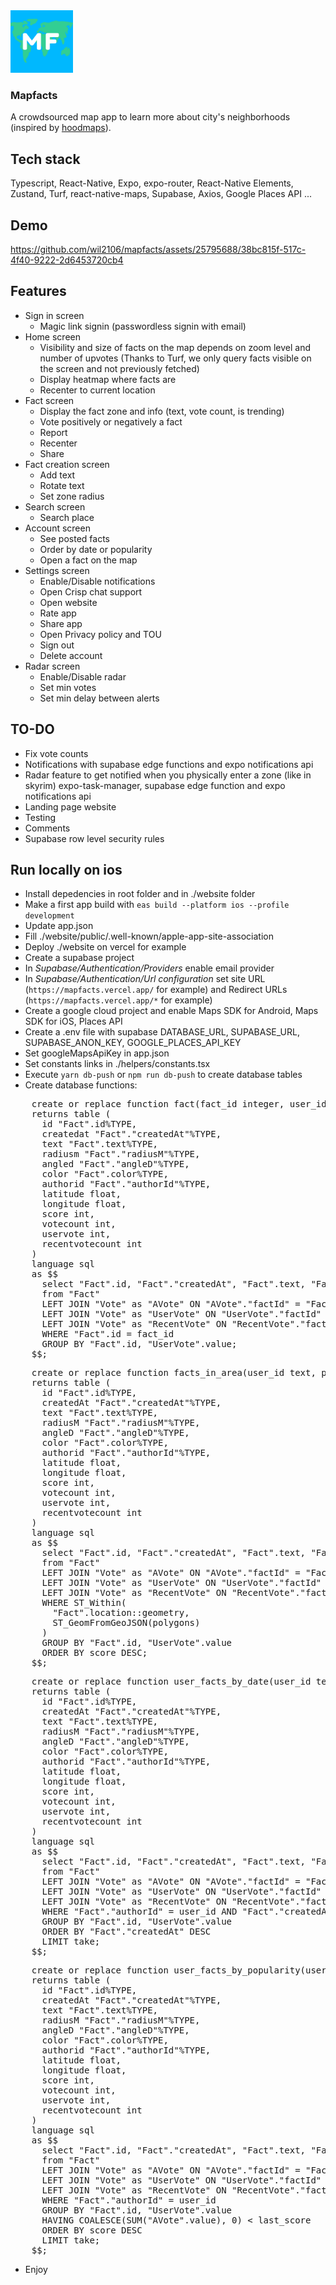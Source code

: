 <img src="./assets/images/icon.png" width="100" height="100">

### Mapfacts
A crowdsourced map app to learn more about city's neighborhoods (inspired by [hoodmaps](https://hoodmaps.com/)).

## Tech stack
Typescript, React-Native, Expo, expo-router, React-Native Elements, Zustand, Turf, react-native-maps, Supabase, Axios, Google Places API ...

## Demo



https://github.com/wil2106/mapfacts/assets/25795688/38bc815f-517c-4f40-9222-2d6453720cb4



## Features
- Sign in screen
  - Magic link signin (passwordless signin with email)
- Home screen
  - Visibility and size of facts on the map depends on zoom level and number of upvotes (Thanks to Turf, we only query facts visible on the screen and not previously fetched)
  - Display heatmap where facts are
  - Recenter to current location
- Fact screen
  - Display the fact zone and info (text, vote count, is trending)
  - Vote positively or negatively a fact
  - Report
  - Recenter
  - Share
- Fact creation screen
  - Add text
  - Rotate text
  - Set zone radius
- Search screen
  - Search place
- Account screen
  - See posted facts
  - Order by date or popularity
  - Open a fact on the map
- Settings screen
  - Enable/Disable notifications
  - Open Crisp chat support
  - Open website
  - Rate app
  - Share app
  - Open Privacy policy and TOU
  - Sign out
  - Delete account
- Radar screen
  - Enable/Disable radar
  - Set min votes
  - Set min delay between alerts

## TO-DO
- Fix vote counts
- Notifications with supabase edge functions and expo notifications api
- Radar feature to get notified when you physically enter a zone (like in skyrim) expo-task-manager, supabase edge function and expo notifications api
- Landing page website
- Testing
- Comments
- Supabase row level security rules

## Run locally on ios
- Install depedencies in root folder and in ./website folder
- Make a first app build with ```eas build --platform ios --profile development```
- Update app.json
- Fill ./website/public/.well-known/apple-app-site-association
- Deploy ./website on vercel for example
- Create a supabase project
- In *Supabase/Authentication/Providers* enable email provider
- In *Supabase/Authentication/Url configuration* set site URL (```https://mapfacts.vercel.app/``` for example) and Redirect URLs (```https://mapfacts.vercel.app/*``` for example)
- Create a google cloud project and enable Maps SDK for Android, Maps SDK for iOS, Places API
- Create a .env file with supabase DATABASE_URL, SUPABASE_URL, SUPABASE_ANON_KEY, GOOGLE_PLACES_API_KEY
- Set googleMapsApiKey in app.json
- Set constants links in ./helpers/constants.tsx
- Execute ```yarn db-push``` or ```npm run db-push``` to create database tables
- Create database functions:
<pre>
    create or replace function fact(fact_id integer, user_id text)
    returns table (
      id "Fact".id%TYPE,
      createdat "Fact"."createdAt"%TYPE,
      text "Fact".text%TYPE,
      radiusm "Fact"."radiusM"%TYPE,
      angled "Fact"."angleD"%TYPE,
      color "Fact".color%TYPE,
      authorid "Fact"."authorId"%TYPE,
      latitude float,
      longitude float,
      score int,
      votecount int,
      uservote int,
      recentvotecount int
    )
    language sql
    as $$
      select "Fact".id, "Fact"."createdAt", "Fact".text, "Fact"."radiusM", "Fact"."angleD", "Fact".color, "Fact"."authorId", st_y(location::geometry) as latitude, st_x(location::geometry) as longitude, COALESCE(SUM("AVote".value) * COUNT(DISTINCT "AVote".id) / COUNT(*), 0) AS score, COALESCE(COUNT(DISTINCT "AVote".id), 0) AS votecount, "UserVote".value as uservote, COALESCE(COUNT(DISTINCT "RecentVote".id), 0) as recentvotecount
      from "Fact"
      LEFT JOIN "Vote" as "AVote" ON "AVote"."factId" = "Fact".id
      LEFT JOIN "Vote" as "UserVote" ON "UserVote"."factId" = "Fact".id AND "UserVote"."authorId" = user_id
      LEFT JOIN "Vote" as "RecentVote" ON "RecentVote"."factId" = "Fact".id AND "RecentVote"."createdAt" >= (CURRENT_DATE - INTERVAL '3 days') AND "RecentVote".value = 1
      WHERE "Fact".id = fact_id
      GROUP BY "Fact".id, "UserVote".value;
    $$;
</pre>

<pre>
    create or replace function facts_in_area(user_id text, polygons text)
    returns table (
      id "Fact".id%TYPE,
      createdAt "Fact"."createdAt"%TYPE,
      text "Fact".text%TYPE,
      radiusM "Fact"."radiusM"%TYPE,
      angleD "Fact"."angleD"%TYPE,
      color "Fact".color%TYPE,
      authorid "Fact"."authorId"%TYPE,
      latitude float,
      longitude float,
      score int,
      votecount int,
      uservote int,
      recentvotecount int
    )
    language sql
    as $$
      select "Fact".id, "Fact"."createdAt", "Fact".text, "Fact"."radiusM", "Fact"."angleD", "Fact".color, "Fact"."authorId", st_y(location::geometry) as latitude, st_x(location::geometry) as longitude, COALESCE(SUM("AVote".value) * COUNT(DISTINCT "AVote".id) / COUNT(*), 0) AS score, COALESCE(COUNT(DISTINCT "AVote".id), 0) AS votecount, "UserVote".value as uservote, COALESCE(COUNT(DISTINCT "RecentVote".id), 0) as recentvotecount
      from "Fact"
      LEFT JOIN "Vote" as "AVote" ON "AVote"."factId" = "Fact".id
      LEFT JOIN "Vote" as "UserVote" ON "UserVote"."factId" = "Fact".id AND "UserVote"."authorId" = user_id
      LEFT JOIN "Vote" as "RecentVote" ON "RecentVote"."factId" = "Fact".id AND "RecentVote"."createdAt" >= (CURRENT_DATE - INTERVAL '3 days') AND "RecentVote".value = 1
      WHERE ST_Within(
        "Fact".location::geometry,
        ST_GeomFromGeoJSON(polygons)
      )
      GROUP BY "Fact".id, "UserVote".value
      ORDER BY score DESC;
    $$;
</pre>

<pre>
    create or replace function user_facts_by_date(user_id text, last_date date, take integer)
    returns table (
      id "Fact".id%TYPE,
      createdAt "Fact"."createdAt"%TYPE,
      text "Fact".text%TYPE,
      radiusM "Fact"."radiusM"%TYPE,
      angleD "Fact"."angleD"%TYPE,
      color "Fact".color%TYPE,
      authorid "Fact"."authorId"%TYPE,
      latitude float,
      longitude float,
      score int,
      votecount int,
      uservote int,
      recentvotecount int
    )
    language sql
    as $$
      select "Fact".id, "Fact"."createdAt", "Fact".text, "Fact"."radiusM", "Fact"."angleD", "Fact".color, "Fact"."authorId", st_y(location::geometry) as latitude, st_x(location::geometry) as longitude, COALESCE(SUM("AVote".value) * COUNT(DISTINCT "AVote".id) / COUNT(*), 0) AS score, COALESCE(COUNT(DISTINCT "AVote".id), 0) AS votecount, "UserVote".value as uservote, COALESCE(COUNT(DISTINCT "RecentVote".id), 0) as recentvotecount
      from "Fact"
      LEFT JOIN "Vote" as "AVote" ON "AVote"."factId" = "Fact".id
      LEFT JOIN "Vote" as "UserVote" ON "UserVote"."factId" = "Fact".id AND "UserVote"."authorId" = user_id
      LEFT JOIN "Vote" as "RecentVote" ON "RecentVote"."factId" = "Fact".id AND "RecentVote"."createdAt" >= (CURRENT_DATE - INTERVAL '3 days') AND "RecentVote".value = 1
      WHERE "Fact"."authorId" = user_id AND "Fact"."createdAt" < last_date
      GROUP BY "Fact".id, "UserVote".value
      ORDER BY "Fact"."createdAt" DESC
      LIMIT take;
    $$;
</pre>

<pre>
    create or replace function user_facts_by_popularity(user_id text, last_score integer, take integer)
    returns table (
      id "Fact".id%TYPE,
      createdAt "Fact"."createdAt"%TYPE,
      text "Fact".text%TYPE,
      radiusM "Fact"."radiusM"%TYPE,
      angleD "Fact"."angleD"%TYPE,
      color "Fact".color%TYPE,
      authorid "Fact"."authorId"%TYPE,
      latitude float,
      longitude float,
      score int,
      votecount int,
      uservote int,
      recentvotecount int
    )
    language sql
    as $$
      select "Fact".id, "Fact"."createdAt", "Fact".text, "Fact"."radiusM", "Fact"."angleD", "Fact".color, "Fact"."authorId", st_y(location::geometry) as latitude, st_x(location::geometry) as longitude, COALESCE(SUM("AVote".value) * COUNT(DISTINCT "AVote".id) / COUNT(*), 0) AS score, COALESCE(COUNT(DISTINCT "AVote".id), 0) AS votecount, "UserVote".value as uservote, COALESCE(COUNT(DISTINCT "RecentVote".id), 0) as recentvotecount
      from "Fact"
      LEFT JOIN "Vote" as "AVote" ON "AVote"."factId" = "Fact".id
      LEFT JOIN "Vote" as "UserVote" ON "UserVote"."factId" = "Fact".id AND "UserVote"."authorId" = user_id
      LEFT JOIN "Vote" as "RecentVote" ON "RecentVote"."factId" = "Fact".id AND "RecentVote"."createdAt" >= (CURRENT_DATE - INTERVAL '3 days') AND "RecentVote".value = 1
      WHERE "Fact"."authorId" = user_id
      GROUP BY "Fact".id, "UserVote".value
      HAVING COALESCE(SUM("AVote".value), 0) < last_score
      ORDER BY score DESC
      LIMIT take;
    $$;
</pre>
- Enjoy
